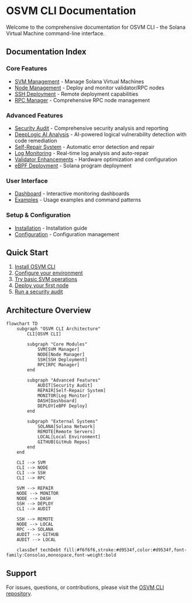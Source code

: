 # OSVM CLI Documentation

Welcome to the comprehensive documentation for OSVM CLI - the Solana Virtual Machine command-line interface.

## Documentation Index

### Core Features
- [SVM Management](svm-management.md) - Manage Solana Virtual Machines
- [Node Management](node-management.md) - Deploy and monitor validator/RPC nodes
- [SSH Deployment](ssh-deployment.md) - Remote deployment capabilities
- [RPC Manager](rpc-manager.md) - Comprehensive RPC node management

### Advanced Features
- [Security Audit](security-audit.md) - Comprehensive security analysis and reporting
- [DeepLogic AI Analysis](deeplogic-ai-analysis.md) - AI-powered logical vulnerability detection with code remediation
- [Self-Repair System](self-repair-system.md) - Automatic error detection and repair
- [Log Monitoring](log-monitoring.md) - Real-time log analysis and auto-repair
- [Validator Enhancements](validator-enhancements.md) - Hardware optimization and configuration
- [eBPF Deployment](ebpf-deployment.md) - Solana program deployment

### User Interface
- [Dashboard](dashboard.md) - Interactive monitoring dashboards
- [Examples](examples.md) - Usage examples and command patterns

### Setup & Configuration
- [Installation](installation.md) - Installation guide
- [Configuration](configuration.md) - Configuration management

## Quick Start

1. [Install OSVM CLI](installation.md)
2. [Configure your environment](configuration.md)
3. [Try basic SVM operations](svm-management.md#quick-start)
4. [Deploy your first node](node-management.md#quick-start)
5. [Run a security audit](security-audit.md#quick-start)

## Architecture Overview

```mermaid
flowchart TD
    subgraph "OSVM CLI Architecture"
        CLI[OSVM CLI]
        
        subgraph "Core Modules"
            SVM[SVM Manager]
            NODE[Node Manager]
            SSH[SSH Deployment]
            RPC[RPC Manager]
        end
        
        subgraph "Advanced Features"
            AUDIT[Security Audit]
            REPAIR[Self-Repair System]
            MONITOR[Log Monitor]
            DASH[Dashboard]
            DEPLOY[eBPF Deploy]
        end
        
        subgraph "External Systems"
            SOLANA[Solana Network]
            REMOTE[Remote Servers]
            LOCAL[Local Environment]
            GITHUB[GitHub Repos]
        end
    end
    
    CLI --> SVM
    CLI --> NODE
    CLI --> SSH
    CLI --> RPC
    
    SVM --> REPAIR
    NODE --> MONITOR
    NODE --> DASH
    SSH --> DEPLOY
    CLI --> AUDIT
    
    SSH --> REMOTE
    NODE --> LOCAL
    RPC --> SOLANA
    AUDIT --> GITHUB
    AUDIT --> LOCAL
    
    classDef techDebt fill:#f6f6f6,stroke:#d9534f,color:#d9534f,font-family:Consolas,monospace,font-weight:bold
```

## Support

For issues, questions, or contributions, please visit the [OSVM CLI repository](https://github.com/openSVM/osvm-cli).